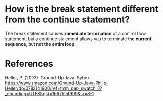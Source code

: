  # How is the break statement different from the continue statement?

 The break statement causes **immediate termination** of a control flow statement, but a continue statement allows you to terminate **the current sequence, but not the entire loop**.

# References
Heller, P. (2003). Ground-Up Java. Sybex. <https://www.amazon.com/Ground-Up-Java-Philip-Heller/dp/0782141900/ref=tmm_pap_swatch_0?_encoding=UTF8&qid=1667504999&sr=8-1>
